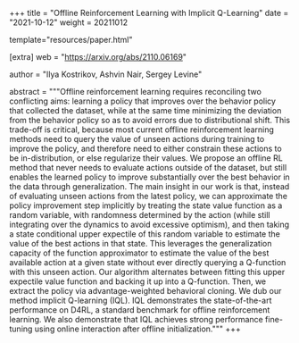 +++
title = "Offline Reinforcement Learning with Implicit Q-Learning"
date = "2021-10-12"
weight = 20211012

template="resources/paper.html"

[extra]
web = "https://arxiv.org/abs/2110.06169"

author = "Ilya Kostrikov, Ashvin Nair, Sergey Levine"

abstract = """Offline reinforcement learning requires reconciling two conflicting aims: learning a policy that improves over the behavior policy that collected the dataset, while at the same time minimizing the deviation from the behavior policy so as to avoid errors due to distributional shift. This trade-off is critical, because most current offline reinforcement learning methods need to query the value of unseen actions during training to improve the policy, and therefore need to either constrain these actions to be in-distribution, or else regularize their values. We propose an offline RL method that never needs to evaluate actions outside of the dataset, but still enables the learned policy to improve substantially over the best behavior in the data through generalization. The main insight in our work is that, instead of evaluating unseen actions from the latest policy, we can approximate the policy improvement step implicitly by treating the state value function as a random variable, with randomness determined by the action (while still integrating over the dynamics to avoid excessive optimism), and then taking a state conditional upper expectile of this random variable to estimate the value of the best actions in that state. This leverages the generalization capacity of the function approximator to estimate the value of the best available action at a given state without ever directly querying a Q-function with this unseen action. Our algorithm alternates between fitting this upper expectile value function and backing it up into a Q-function. Then, we extract the policy via advantage-weighted behavioral cloning. We dub our method implicit Q-learning (IQL). IQL demonstrates the state-of-the-art performance on D4RL, a standard benchmark for offline reinforcement learning. We also demonstrate that IQL achieves strong performance fine-tuning using online interaction after offline initialization."""
+++
